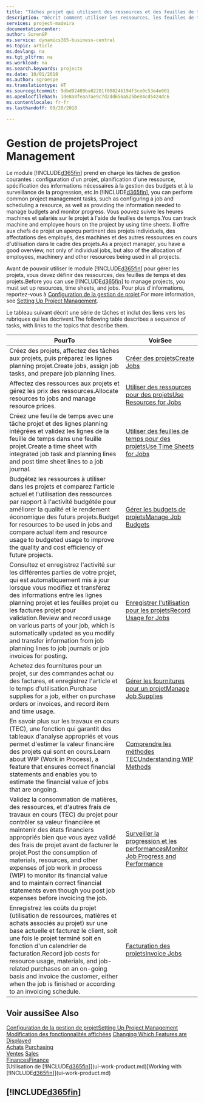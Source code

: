 ```yaml
---
title: "Tâches projet qui utilisent des ressources et des feuilles de temps | Microsoft Docs"
description: "Décrit comment utiliser les ressources, les feuilles de temps et les projets pour la gestion des projets."
services: project-madeira
documentationcenter: 
author: SorenGP
ms.service: dynamics365-business-central
ms.topic: article
ms.devlang: na
ms.tgt_pltfrm: na
ms.workload: na
ms.search.keywords: projects
ms.date: 10/01/2018
ms.author: sgroespe
ms.translationtype: HT
ms.sourcegitcommit: 9dbd92409ba02281f008246194f3ce0c53e4e001
ms.openlocfilehash: 1de8a8feaa7ae9c7d2dd656a525be84cd5424dc6
ms.contentlocale: fr-fr
ms.lasthandoff: 09/28/2018

---
```

# <a name="project-management"></a><span data-ttu-id="c1201-103">Gestion de projets</span><span class="sxs-lookup"><span data-stu-id="c1201-103">Project Management</span></span>
<span data-ttu-id="c1201-104">Le module [!INCLUDE[d365fin](includes/d365fin_md.md)] prend en charge les tâches de gestion courantes : configuration d'un projet, planification d'une ressource, spécification des informations nécessaires à la gestion des budgets et à la surveillance de la progression, etc.</span><span class="sxs-lookup"><span data-stu-id="c1201-104">In [!INCLUDE[d365fin](includes/d365fin_md.md)], you can perform common project management tasks, such as configuring a job and scheduling a resource, as well as providing the information needed to manage budgets and monitor progress.</span></span> <span data-ttu-id="c1201-105">Vous pouvez suivre les heures machines et salariés sur le projet à l'aide de feuilles de temps.</span><span class="sxs-lookup"><span data-stu-id="c1201-105">You can track machine and employee hours on the project by using time sheets.</span></span> <span data-ttu-id="c1201-106">Il offre aux chefs de projet un aperçu pertinent des projets individuels, des affectations des employés, des machines et des autres ressources en cours d'utilisation dans le cadre des projets.</span><span class="sxs-lookup"><span data-stu-id="c1201-106">As a project manager, you have a good overview, not only of individual jobs, but also of the allocation of employees, machinery and other resources being used in all projects.</span></span>

<span data-ttu-id="c1201-107">Avant de pouvoir utiliser le module [!INCLUDE[d365fin](includes/d365fin_md.md)] pour gérer les projets, vous devez définir des ressources, des feuilles de temps et des projets.</span><span class="sxs-lookup"><span data-stu-id="c1201-107">Before you can use [!INCLUDE[d365fin](includes/d365fin_md.md)] to manage projects, you must set up resources, time sheets, and jobs.</span></span> <span data-ttu-id="c1201-108">Pour plus d'informations, reportez-vous à [Configuration de la gestion de projet](projects-setup-projects.md).</span><span class="sxs-lookup"><span data-stu-id="c1201-108">For more information, see [Setting Up Project Management](projects-setup-projects.md).</span></span>  

<span data-ttu-id="c1201-109">Le tableau suivant décrit une série de tâches et inclut des liens vers les rubriques qui les décrivent.</span><span class="sxs-lookup"><span data-stu-id="c1201-109">The following table describes a sequence of tasks, with links to the topics that describe them.</span></span>

| <span data-ttu-id="c1201-110">Pour</span><span class="sxs-lookup"><span data-stu-id="c1201-110">To</span></span> | <span data-ttu-id="c1201-111">Voir</span><span class="sxs-lookup"><span data-stu-id="c1201-111">See</span></span> |
| --- | --- |
| <span data-ttu-id="c1201-112">Créez des projets, affectez des tâches aux projets, puis préparez les lignes planning projet.</span><span class="sxs-lookup"><span data-stu-id="c1201-112">Create jobs, assign job tasks, and prepare job planning lines.</span></span> |[<span data-ttu-id="c1201-113">Créer des projets</span><span class="sxs-lookup"><span data-stu-id="c1201-113">Create Jobs</span></span>](projects-how-create-jobs.md) |
| <span data-ttu-id="c1201-114">Affectez des ressources aux projets et gérez les prix des ressources.</span><span class="sxs-lookup"><span data-stu-id="c1201-114">Allocate resources to jobs and manage resource prices.</span></span> |[<span data-ttu-id="c1201-115">Utiliser des ressources pour des projets</span><span class="sxs-lookup"><span data-stu-id="c1201-115">Use Resources for Jobs</span></span>](projects-how-use-resources.md) |
| <span data-ttu-id="c1201-116">Créez une feuille de temps avec une tâche projet et des lignes planning intégrées et validez les lignes de la feuille de temps dans une feuille projet.</span><span class="sxs-lookup"><span data-stu-id="c1201-116">Create a time sheet with integrated job task and planning lines and post time sheet lines to a job journal.</span></span> |[<span data-ttu-id="c1201-117">Utiliser des feuilles de temps pour des projets</span><span class="sxs-lookup"><span data-stu-id="c1201-117">Use Time Sheets for Jobs</span></span>](projects-how-use-time-sheets.md) |
| <span data-ttu-id="c1201-118">Budgétez les ressources à utiliser dans les projets et comparez l'article actuel et l'utilisation des ressources par rapport à l'activité budgétée pour améliorer la qualité et le rendement économique des futurs projets.</span><span class="sxs-lookup"><span data-stu-id="c1201-118">Budget for resources to be used in jobs and compare actual item and resource usage to budgeted usage to improve the quality and cost efficiency of future projects.</span></span> |[<span data-ttu-id="c1201-119">Gérer les budgets de projets</span><span class="sxs-lookup"><span data-stu-id="c1201-119">Manage Job Budgets</span></span>](projects-how-manage-budgets.md) |
| <span data-ttu-id="c1201-120">Consultez et enregistrez l'activité sur les différentes parties de votre projet, qui est automatiquement mis à jour lorsque vous modifiez et transférez des informations entre les lignes planning projet et les feuilles projet ou les factures projet pour validation.</span><span class="sxs-lookup"><span data-stu-id="c1201-120">Review and record usage on various parts of your job, which is automatically updated as you modify and transfer information from job planning lines to job journals or job invoices for posting.</span></span> |[<span data-ttu-id="c1201-121">Enregistrer l'utilisation pour les projets</span><span class="sxs-lookup"><span data-stu-id="c1201-121">Record Usage for Jobs</span></span>](projects-how-record-job-usage.md) |
| <span data-ttu-id="c1201-122">Achetez des fournitures pour un projet, sur des commandes achat ou des factures, et enregistrez l'article et le temps d'utilisation.</span><span class="sxs-lookup"><span data-stu-id="c1201-122">Purchase supplies for a job, either on purchase orders or invoices, and record item and time usage.</span></span> |[<span data-ttu-id="c1201-123">Gérer les fournitures pour un projet</span><span class="sxs-lookup"><span data-stu-id="c1201-123">Manage Job Supplies</span></span>](projects-how-manage-project-supplies.md) |
| <span data-ttu-id="c1201-124">En savoir plus sur les travaux en cours (TEC), une fonction qui garantit des tableaux d'analyse appropriés et vous permet d'estimer la valeur financière des projets qui sont en cours.</span><span class="sxs-lookup"><span data-stu-id="c1201-124">Learn about WIP (Work in Process), a feature that ensures correct financial statements and enables you to estimate the financial value of jobs that are ongoing.</span></span> |[<span data-ttu-id="c1201-125">Comprendre les méthodes TEC</span><span class="sxs-lookup"><span data-stu-id="c1201-125">Understanding WIP Methods</span></span>](projects-understanding-wip.md) |
| <span data-ttu-id="c1201-126">Validez la consommation de matières, des ressources, et d'autres frais de travaux en cours (TEC) du projet pour contrôler sa valeur financière et maintenir des états financiers appropriés bien que vous ayez validé des frais de projet avant de facturer le projet.</span><span class="sxs-lookup"><span data-stu-id="c1201-126">Post the consumption of materials, resources, and other expenses of job work in process (WIP) to monitor its financial value and to maintain correct financial statements even though you post job expenses before invoicing the job.</span></span> |[<span data-ttu-id="c1201-127">Surveiller la progression et les performances</span><span class="sxs-lookup"><span data-stu-id="c1201-127">Monitor Job Progress and Performance</span></span>](projects-how-monitor-progress-performance.md) |
| <span data-ttu-id="c1201-128">Enregistrez les coûts du projet (utilisation de ressources, matières et achats associés au projet) sur une base actuelle et facturez le client, soit une fois le projet terminé soit en fonction d'un calendrier de facturation.</span><span class="sxs-lookup"><span data-stu-id="c1201-128">Record job costs for resource usage, materials, and job-related purchases on an on-going basis and invoice the customer, either when the job is finished or according to an invoicing schedule.</span></span> |[<span data-ttu-id="c1201-129">Facturation des projets</span><span class="sxs-lookup"><span data-stu-id="c1201-129">Invoice Jobs</span></span>](projects-how-invoice-jobs.md) |

## <a name="see-also"></a><span data-ttu-id="c1201-130">Voir aussi</span><span class="sxs-lookup"><span data-stu-id="c1201-130">See Also</span></span>
[<span data-ttu-id="c1201-131">Configuration de la gestion de projet</span><span class="sxs-lookup"><span data-stu-id="c1201-131">Setting Up Project Management</span></span>](projects-setup-projects.md)  
<span data-ttu-id="c1201-132">[Modification des fonctionnalités affichées](ui-experiences.md)    </span><span class="sxs-lookup"><span data-stu-id="c1201-132">[Changing Which Features are Displayed](ui-experiences.md)    </span></span>  
<span data-ttu-id="c1201-133">[Achats](purchasing-manage-purchasing.md)       </span><span class="sxs-lookup"><span data-stu-id="c1201-133">[Purchasing](purchasing-manage-purchasing.md)       </span></span>  
<span data-ttu-id="c1201-134">[Ventes](sales-manage-sales.md)  </span><span class="sxs-lookup"><span data-stu-id="c1201-134">[Sales](sales-manage-sales.md)  </span></span>  
[<span data-ttu-id="c1201-135">Finances</span><span class="sxs-lookup"><span data-stu-id="c1201-135">Finance</span></span>](finance.md)  
<span data-ttu-id="c1201-136">[Utilisation de [!INCLUDE[d365fin](includes/d365fin_md.md)]](ui-work-product.md)</span><span class="sxs-lookup"><span data-stu-id="c1201-136">[Working with [!INCLUDE[d365fin](includes/d365fin_md.md)]](ui-work-product.md)</span></span>  

## [!INCLUDE[d365fin](includes/free_trial_md.md)]  
 

